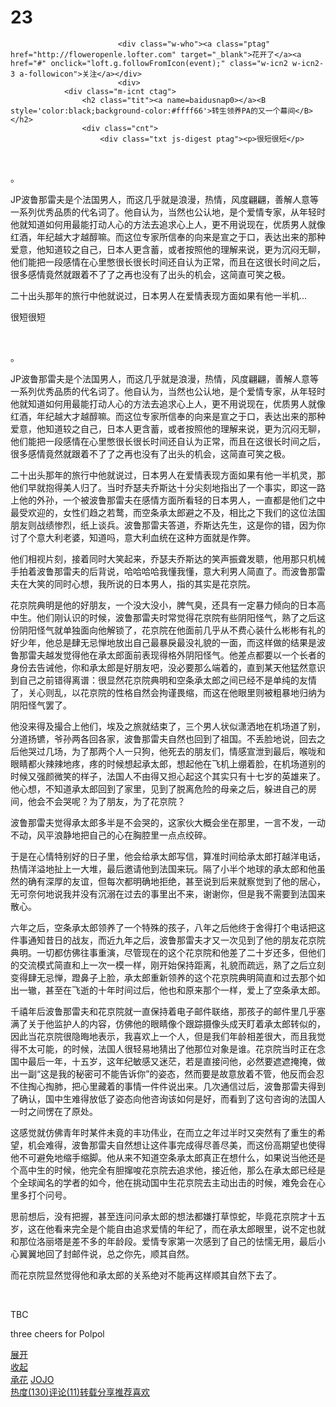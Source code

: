 # 23
                            <div class="w-who"><a class="ptag" href="http://floweropenle.lofter.com" target="_blank">花开了</a><a href="#" onclick="loft.g.followFromIcon(event);" class="w-icn2 w-icn2-3 a-followicon">关注</a></div>
                            <div>
				<div class="m-icnt ctag">
                	<h2 class="tit"><a name=baidusnap0></a><B style='color:black;background-color:#ffff66'>转生领养PA的又一个幕间</B></h2>
                	<div class="cnt">
                        <div class="txt js-digest ptag"><p>很短很短</p> 
<p><br /></p>
<p>。&nbsp;</p> 
<p>JP波鲁那雷夫是个法国男人，而这几乎就是浪漫，热情，风度翩翩，善解人意等一系列优秀品质的代名词了。他自认为，当然也公认地，是个爱情专家，从年轻时他就知道如何用最能打动人心的方法去追求心上人，更不用说现在，优质男人就像红酒，年纪越大才越醇嘛。而这位专家所信奉的向来是宣之于口，表达出来的那种爱意，他知道较之自己，日本人更含蓄，或者按照他的理解来说，更为沉闷无聊，他们能把一段感情在心里憋很长很长时间还自认为正常，而且在这很长时间之后，很多感情竟然就跟着不了了之再也没有了出头的机会，这简直可笑之极。</p> 
<p>二十出头那年的旅行中他就说过，日本男人在爱情表现方面如果有他一半机...</p></div>
                        <div class="txt js-content ptag"><p>很短很短</p> 
<p><br /></p> 
<p>。&nbsp;</p> 
<p>JP波鲁那雷夫是个法国男人，而这几乎就是浪漫，热情，风度翩翩，善解人意等一系列优秀品质的代名词了。他自认为，当然也公认地，是个爱情专家，从年轻时他就知道如何用最能打动人心的方法去追求心上人，更不用说现在，优质男人就像红酒，年纪越大才越醇嘛。而这位专家所信奉的向来是宣之于口，表达出来的那种爱意，他知道较之自己，日本人更含蓄，或者按照他的理解来说，更为沉闷无聊，他们能把一段感情在心里憋很长很长时间还自认为正常，而且在这很长时间之后，很多感情竟然就跟着不了了之再也没有了出头的机会，这简直可笑之极。</p> 
<p>二十出头那年的旅行中他就说过，日本男人在爱情表现方面如果有他一半机灵，那他们早就抱得美人归了。当时乔瑟夫乔斯达十分尖刻地指出了一个事实，即这一路上他的外孙，一个被波鲁那雷夫在感情方面所看轻的日本男人，一直都是他们之中最受欢迎的，女性们趋之若鹜，而空条承太郎避之不及，相比之下我们的这位法国朋友则战绩惨烈，纸上谈兵。波鲁那雷夫答道，乔斯达先生，这是你的错，因为你讨了个意大利老婆，知道吗，意大利血统在这种方面就是作弊。</p> 
<p>他们相视片刻，接着同时大笑起来，乔瑟夫乔斯达的笑声振聋发聩，他用那只机械手拍着波鲁那雷夫的后背说，哈哈哈哈我懂我懂，意大利男人简直了。而波鲁那雷夫在大笑的同时心想，我所说的日本男人，指的其实是花京院。</p> 
<p>花京院典明是他的好朋友，一个没大没小，脾气臭，还具有一定暴力倾向的日本高中生。他们刚认识的时候，波鲁那雷夫时常觉得花京院有些阴阳怪气，熟了之后这份阴阳怪气就单独面向他解锁了，花京院在他面前几乎从不费心装什么彬彬有礼的好少年，他总是肆无忌惮地放出自己最暴戾最没礼貌的一面，而这样做的结果是波鲁那雷夫越发觉得他在承太郎面前表现得格外阴阳怪气。他差点都要以一个长者的身份去告诫他，你和承太郎是好朋友吧，没必要那么端着的，直到某天他猛然意识到自己之前错得离谱：很显然花京院典明和空条承太郎之间已经不是单纯的友情了，关心则乱，以花京院的性格自然会拘谨畏缩，而这在他眼里则被粗暴地归纳为阴阳怪气罢了。</p> 
<p>他没来得及撮合上他们，埃及之旅就结束了，三个男人状似潇洒地在机场道了别，分道扬镳，爷孙两各回各家，波鲁那雷夫自然也回到了祖国。不丢脸地说，回去之后他哭过几场，为了那两个人一只狗，他死去的朋友们，情感宣泄到最后，喉咙和眼睛都火辣辣地疼，疼的时候想起承太郎，想起他在飞机上绷着脸，在机场道别的时候又强颜微笑的样子，法国人不由得又担心起这个其实只有十七岁的英雄来了。他心想，不知道承太郎回到了家里，见到了脱离危险的母亲之后，躲进自己的房间，他会不会哭呢？为了朋友，为了花京院？</p> 
<p>波鲁那雷夫觉得承太郎多半是不会哭的，这家伙大概会坐在那里，一言不发，一动不动，风平浪静地把自己的心在胸腔里一点点绞碎。</p> 
<p>于是在心情特别好的日子里，他会给承太郎写信，算准时间给承太郎打越洋电话，热情洋溢地扯上一大堆，最后邀请他到法国来玩。隔了小半个地球的承太郎和他虽然的确有深厚的友谊，但每次都明确地拒绝，甚至说到后来就察觉到了他的居心，无可奈何地说我并没有沉溺在过去的事里出不来，谢谢你，但是我不需要到法国来散心。</p> 
<p>六年之后，空条承太郎领养了一个特殊的孩子，八年之后他终于舍得打个电话把这件事通知昔日的战友，而近九年之后，波鲁那雷夫才又一次见到了他的朋友花京院典明。一切都仿佛往事重演，尽管现在的这个花京院和他差了二十岁还多，但他们的交流模式简直和上一次一模一样，刚开始保持距离，礼貌而疏远，熟了之后立刻变得肆无忌惮，蹬鼻子上脸，承太郎重新领养的这个花京院典明简直和过去那个如出一辙，甚至在飞逝的十年时间过后，他也和原来那个一样，爱上了空条承太郎。</p> 
<p>千禧年后波鲁那雷夫和花京院就一直保持着电子邮件联络，那孩子的邮件里几乎塞满了关于他监护人的内容，仿佛他的眼睛像个跟踪摄像头成天盯着承太郎转似的，因此当花京院很隐晦地表示，我喜欢上一个人，但是我们年龄相差很大，而且我觉得不太可能，的时候，法国人很轻易地猜出了他那位对象是谁。花京院当时正在念国中最后一年，十五岁，这年纪敏感又迷茫，若是直接问他，必然要遮遮掩掩，做出一副“这是我的秘密可不能告诉你”的姿态，然而要是故意放着不管，他反而会忍不住掏心掏肺，把心里藏着的事情一件件说出来。几次通信过后，波鲁那雷夫得到了确认，国中生难得放低了姿态向他咨询该如何是好，而看到了这句咨询的法国人一时之间愣在了原处。</p> 
<p>这感觉就仿佛青年时某件未竟的丰功伟业，在而立之年过半时又突然有了重生的希望，机会难得，波鲁那雷夫自然想让这件事完成得尽善尽美，而这份高期望也使得他不可避免地缩手缩脚。他从来不知道空条承太郎真正在想什么，如果说当他还是个高中生的时候，他完全有胆撺唆花京院去追求他，接近他，那么在承太郎已经是个全球闻名的学者的如今，他在挑动国中生花京院去主动出击的时候，难免会在心里多打个问号。</p> 
<p>思前想后，没有把握，甚至连问问承太郎的想法都嫌打草惊蛇，毕竟花京院才十五岁，这在他看来完全是个能自由追求爱情的年纪了，而在承太郎眼里，说不定也就和那位洛丽塔是差不多的年龄段。爱情专家第一次感到了自己的怯懦无用，最后小心翼翼地回了封邮件说，总之你先，顺其自然。</p> 
<p>而花京院显然觉得他和承太郎的关系绝对不能再这样顺其自然下去了。</p> 
<p>&nbsp;</p> 
<p>TBC</p> 
<p>three cheers for Polpol</p></div>
                    </div>
                    <div class="more js-digest js-expand"><a class="w-more w-more-open" href="#">展开</a></div>
                    <div class="more js-content js-expand"><a class="w-more w-more-close" href="#">收起</a></div>
                </div>
                            </div>
                            <div class="w-opt">
                            	<div class="opta">
                            				<span class="opti"><a href="http://www.lofter.com/tag/%E6%89%BF%E8%8A%B1" onmouseover="loft.g.dousercard(this,0,true,{tag:'承花', jst:'m-usercard-jst-2', cardHeight:205});" onmouseout="loft.g.dousercard(this,0,false,{tag:'承花', jst:'m-usercard-jst-2', cardHeight:205});"><span>承花</span></a></span>
                            				<span class="opti"><a href="http://www.lofter.com/tag/JOJO" onmouseover="loft.g.dousercard(this,0,true,{tag:'JOJO', jst:'m-usercard-jst-2', cardHeight:205});" onmouseout="loft.g.dousercard(this,0,false,{tag:'JOJO', jst:'m-usercard-jst-2', cardHeight:205});"><span>JOJO</span></a></span>
                                </div>
                                <div class="optb">
                                	<span class="opti"><a rel="nofollow" href="#" class="acttag" hidefocus="true">热度(130)</a><span class="opticrt"></span></span><span class="opti"><a rel="nofollow" href="#" class="acttag" hidefocus="true">评论(11)</a><span class="opticrt"></span></span><span class="opti opti-reblog"><a class="acttag " rel="nofollow" href="http://www.lofter.com/login?target=http%3A%2F%2Fwww.lofter.com%2Freblog%2F3e36e5_4ac46f2" target="_blank">转载</a></span><span class="opti opti-shareTo "><a href="#" class="acttag" hidefocus="true">分享</a><span class="opticrt"></span></span><span class="opti"><a rel="nofollow" class="acttag" hidefocus="true" href="#">推荐</a></span><span class="opti"><a rel="nofollow" class="w-icn w-icn-0b acttag" hidefocus="true" href="#">喜欢</a></span>
